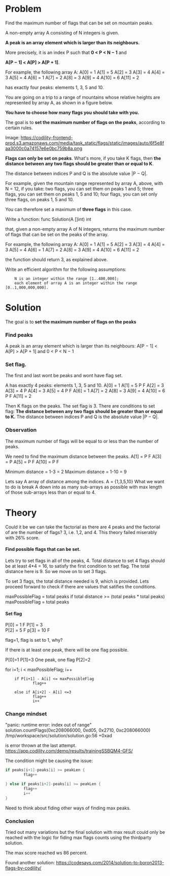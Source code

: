 # Problem

Find the maximum number of flags that can be set on mountain peaks.

A non-empty array A consisting of N integers is given.

**A peak is an array element which is larger than its neighbours.**

More precisely, it is an index P such that 
**0 < P < N − 1** and 

**A[P − 1] < A[P] > A[P + 1]**.

For example, the following array A:
    A[0] = 1
    A[1] = 5
    A[2] = 3
    A[3] = 4
    A[4] = 3
    A[5] = 4
    A[6] = 1
    A[7] = 2
    A[8] = 3
    A[9] = 4
    A[10] = 6
    A[11] = 2

has exactly four peaks: elements 1, 3, 5 and 10.

You are going on a trip to a range of mountains 
whose relative heights are represented by array A,
as shown in a figure below. 

**You have to choose how many flags you should take with you.** 

The goal is to **set the maximum number of flags on the peaks**, according to certain rules.

Image: https://codility-frontend-prod.s3.amazonaws.com/media/task_static/flags/static/images/auto/6f5e8faa3000c0a74157e6e0bc759b8a.png



**Flags can only be set on peaks**.
What's more, if you take K flags, 
then **the distance between any two flags should be greater than or equal to K**.

The distance between indices P and Q is the absolute value |P − Q|.

For example, given the mountain range represented by array A, 
above, with N = 12, if you take:
  two flags, you can set them on peaks 1 and 5;
  three flags, you can set them on peaks 1, 5 and 10;
  four flags, you can set only three flags, on peaks 1, 5 and 10.

You can therefore set a maximum of **three flags** in this case.

Write a function: func Solution(A []int) int

that, given a non-empty array A of N integers, 
returns the maximum number of flags that can be set on the peaks of the array.

For example, the following array A:
    A[0] = 1
    A[1] = 5
    A[2] = 3
    A[3] = 4
    A[4] = 3
    A[5] = 4
    A[6] = 1
    A[7] = 2
    A[8] = 3
    A[9] = 4
    A[10] = 6
    A[11] = 2

the function should return 3, as explained above.

Write an efficient algorithm for the following assumptions:

        N is an integer within the range [1..400,000];
        each element of array A is an integer within the range [0..1,000,000,000].


# Solution
The goal is to **set the maximum number of flags on the peaks**


### Find peaks 
A peak is an array element which is larger than its neighbours: A[P − 1] < A[P] > A[P + 1]
and 0 < P < N − 1


### Set flag.

The first and last wont be peaks and wont have flag set.

A has exactly 4 peaks: elements 1, 3, 5 and 10.
A[0] = 1
A[1] = 5 P F
A[2] = 3
A[3] = 4 P 
A[4] = 3
A[5] = 4 P F
A[6] = 1
A[7] = 2
A[8] = 3
A[9] = 4
A[10] = 6 P F
A[11] = 2


Then K flags on the peaks. The set flag is 3.
There are conditions to set flag:
  **The distance between any two flags should be greater than or equal to K.**
  The distance between indices P and Q is the absolute value |P − Q|.

### Observation
The maximum number of flags will be equal to or less than the number of peaks.


We need to find the maximum distance between the peaks.
A[1]  = P F
A[3]  = P 
A[5]  = P F
A[10] = P F

Minimum distance = 1-3 = 2
Maximum distance = 1-10 = 9

Lets say A array of distance among the indices.
A = {1,3,5,10}
What we want to do is break A down into as many
sub-arrays as possible with max length of those 
sub-arrays less than or equal to 4. 

# Theory
Could it be we can take the factorial as there are 
4 peaks and the factorial of are the number of flags?
3, i.e. 1,2, and 4.
This theory failed miserably with 26% score.

#### Find possible flags that can be set.
Lets try to set flags in all of the peaks, 4.
Total distance to set 4 flags should be at least
4*4 = 16, to satisfy the first condition to set
flag. The total distance here is 9. So we move
on to set 3 flags. 

To set 3 flags, the total distance needed is 9,
which is provided. Lets proceed forward to check 
if there are values that satifies the conditions.

maxPossibleFlag = total peaks
if total distance >= (total peaks * total peaks) 
        maxPossibleFlag = total peaks

#### Set flag
P[0] = 1 F
P[1] = 3  
P[2] = 5 F
p[3] = 10 F

flag=1,
flag is set to 1, why? 

If there is at least one peak,
there will be one flag possible.

P[0]=1
P[1]=3 One peak, one flag
P[2]=2


for i=1; i < maxPossibleFlag; i++ 

        if P[i+1] - A[i] <= maxPossibleFlag 
                flag++

        else if A[i+2] - A[i] <=3
                flag++
                i++  

### Change mindset
"panic: runtime error: index out of range"
solution.countFlags(0xc208066000, 0xd05, 0x2710, 0xc208066000)
/tmp/workspace/src/solution/solution.go:56 +0xad

is error thrown at the last attempt.
https://app.codility.com/demo/results/trainingSSBQM4-GFS/

The condition might be causing the issue:

```go
if peaks[i+1]-peaks[i] >= peakLen {
        flag++

} else if peaks[i+2]-peaks[i] >= peakLen {
        flag++
        i++
}
```

Need to think about fiding other ways of finding max peaks.


### Conclusion
Tried out many variations but the final solution with max result could only be
reached with the logic for fiding max flags counts using the thirdparty solution.

The max score reached ws 86 percent.

Found another solution: https://codesays.com/2014/solution-to-boron2013-flags-by-codility/
